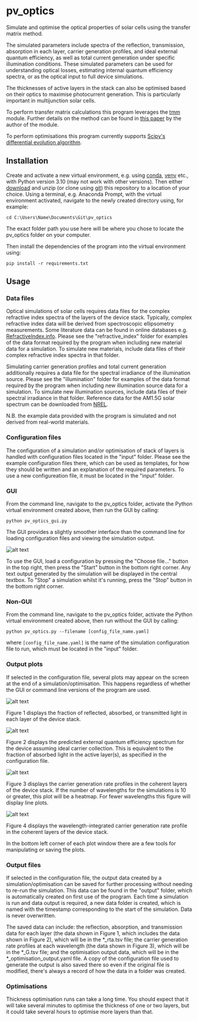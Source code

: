 # pv_optics

Simulate and optimise the optical properties of solar cells using the transfer matrix method.

The simulated parameters include spectra of the reflection, transmission, absorption in each layer, carrier generation profiles, and ideal external quantum efficiency, as well as total current generation under specific illumination conditions. These simulated parameters can be used for understanding optical losses, estimating internal quantum efficiency spectra, or as the optical input to full device simulations.

The thicknesses of active layers in the stack can also be optimised based on their optics to maximise photocurrent generation. This is particularly important in multijunction solar cells.

To perform transfer matrix calculations this program leverages the [tmm](https://github.com/sbyrnes321/tmm) module. Further details on the method can be found in [this paper](https://arxiv.org/abs/1603.02720) by the author of the module.

To perform optimisations this program currently supports [Scipy's differential evolution algorithm](https://docs.scipy.org/doc/scipy/reference/generated/scipy.optimize.differential_evolution.html).

## Installation

Create and activate a new virtual environment, e.g. using [conda](https://conda.io/projects/conda/en/latest/user-guide/tasks/manage-environments.html), [venv](https://docs.python.org/3/library/venv.html) etc., with Python version 3.10 (may not work with other versions). Then either [download](https://github.com/jmball/pv_optics/archive/refs/heads/main.zip) and unzip (or clone using [git](https://git-scm.com)) this repository to a location of your choice. Using a terminal, e.g. Anaconda Prompt, with the virtual environment activated, navigate to the newly created directory using, for example:

```
cd C:\Users\Name\Documents\Git\pv_optics
```

The exact folder path you use here will be where you chose to locate the pv_optics folder on your computer.

Then install the dependencies of the program into the virtual environment using:

```
pip install -r requirements.txt
```

## Usage

### Data files

Optical simulations of solar cells requires data files for the complex refractive index spectra of the layers of the device stack. Typically, complex refractive index data will be derived from spectroscopic ellipsometry measurements. Some literature data can be found in online databases e.g. [RefractiveIndex.info](https://refractiveindex.info). Please see the "refractive_index" folder for examples of the data format required by the program when including new material data for a simulation. To simulate new materials, include data files of their complex refractive index spectra in that folder.

Simulating carrier generation profiles and total current generation additionally requires a data file for the spectral irradiance of the illumination source. Please see the "illumination" folder for examples of the data format required by the program when including new illumination source data for a simulation. To simulate new illumination sources, include data files of their spectral irradiance in that folder. Reference data for the AM1.5G solar spectrum can be downloaded from [NREL](https://www.nrel.gov/grid/solar-resource/spectra-am1.5.html).

N.B. the example data provided with the program is simulated and not derived from real-world materials.

### Configuration files

The configuration of a simulation and/or optimisation of stack of layers is handled with configuration files located in the "input" folder. Please see the example configuration files there, which can be used as templates, for how they should be written and an explanation of the required parameters. To use a new configureation file, it must be located in the "input" folder.

### GUI

From the command line, navigate to the pv_optics folder, activate the Python virtual environment created above, then run the GUI by calling:

```
python pv_optics_gui.py
```

The GUI provides a slightly smoother interface than the command line for loading configuration files and viewing the simulation output.

![alt text](doc/gui.png)

To use the GUI, load a configuration by pressing the "Choose file..." button in the top right, then press the "Start" button in the bottom right corner. Any text output generated by the simulation will be displayed in the central textbox. To "Stop" a simulation whilst it's running, press the "Stop" button in the bottom right corner.

### Non-GUI

From the command line, navigate to the pv_optics folder, activate the Python virtual environment created above, then run without the GUI by calling:

```
python pv_optics.py --filename [config_file_name.yaml]
```

where `[config_file_name.yaml]` is the name of the simulation configuration file to run, which must be located in the "input" folder.

### Output plots

If selected in the configuration file, several plots may appear on the screen at the end of a simulation/optimisation. This happens regardless of whether the GUI or command line versions of the program are used.

![alt text](doc/plot1.png)

Figure 1 displays the fraction of reflected, absorbed, or transmitted light in each layer of the device stack.

![alt text](doc/plot2.png)

Figure 2 displays the predicted external quantum efficiency spectrum for the device assuming ideal carrier collection. This is equivalent to the fraction of absorbed light in the active layer(s), as specified in the configuration file.

![alt text](doc/plot3.png)

Figure 3 displays the carrier generation rate profiles in the coherent layers of the device stack. If the number of wavelengths for the simulations is 10 or greater, this plot will be a heatmap. For fewer wavelengths this figure will display line plots.

![alt text](doc/plot4.png)

Figure 4 displays the wavelength-integrated carrier generation rate profile in the coherent layers of the device stack.

In the bottom left corner of each plot window there are a few tools for manipulating or saving the plots.

### Output files

If selected in the configuration file, the output data created by a simulation/optimisation can be saved for further processing without needing to re-run the simulation. This data can be found in the "output" folder, which is automatically created on first use of the program. Each time a simulation is run and data output is required, a new data folder is created, which is named with the timestamp corresponding to the start of the simulation. Data is never overwritten.

The saved data can include: the reflection, absorption, and transmission data for each layer (the data shown in Figure 1, which includes the data shown in Figure 2), which will be in the \*\_rta.tsv file; the carrier generation rate profiles at each wavelength (the data shown in Figure 3), which will be in the \*\_G.tsv file; and the optimisation output data, which will be in the \*\_optimisation_output.yaml file. A copy of the configuration file used to generate the output is also saved there so even if the original file is modified, there's always a record of how the data in a folder was created.

### Optimisations

Thickness optimisation runs can take a long time. You should expect that it will take several minutes to optimise the thickness of one or two layers, but it could take several hours to optimise more layers than that.
